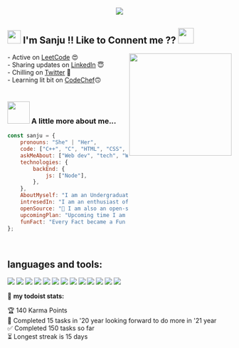 <h1 align="center">
  <a href="https://git.io/typing-svg">
    <img src="https://readme-typing-svg.herokuapp.com/?lines=Hello,+There!+👋;This+is+Sanju+😊;Nice+to+meet+you!+🚀;Have+a+great+day✨&center=true&size=30">
  </a>
</h1>

<h2><img src="https://pic.funnygifsbox.com/uploads/2020/06/funnygifsbox.com-2020-06-30-09-10-22-10.gif" width="30"/> I'm Sanju !! Like to Connent me ?? <img src="https://media.giphy.com/media/26ufplp8yheSKUE00/giphy.gif" width="35"></h2>
<img align='right' src="https://media.giphy.com/media/RbDKaczqWovIugyJmW/giphy.gif" width="230">
- Active on <a href="https://leetcode.com/Sanju_12/">LeetCode</a> 😍
<br />
- Sharing updates on <a href="https://www.linkedin.com/in/sanju001/">LinkedIn</a> 😇
<br />
- Chilling on <a href="https://twitter.com/Sanju_120"> Twitter</a> 💝
<br />
- Learning lit bit on <a href="https://www.codechef.com/users/sanju_1203"> CodeChef</a>🙃
<br />
<br />

### <img src="https://media.giphy.com/media/VgCDAzcKvsR6OM0uWg/giphy.gif" width="50"> A little more about me...  

```javascript
const sanju = {
    pronouns: "She" | "Her",
    code: ["C++", "C", "HTML", "CSS", "JavaScript"],
    askMeAbout: ["Web dev", "tech", "Writer", "Foodiee"],
    technologies: {
        backEnd: {
            js: ["Node"],
        },
    },
    AboutMyself: "I am an Undergraduate pursuing B.Tech (ECE) from IGDTUW. I am a coding enthusiast.",
    intresedIn: "I am an enthusiast of Full Stack Web Development or Web Designing and also, have an interest in Cyber Security.",
    openSource: "🚀 I am also an open-source enthusiast. I love how collaboration and knowledge sharing happened through open-source communities.",
    upcomingPlan: "Upcoming time I am also planning to start an open source community ⭐.",
    funFact: "Every Fact became a Fun Fact when you read facts in a funny mood 😄.",
};
```  
<br />

## languages and tools:

<img src="https://img.shields.io/badge/-C%20&%20C++-659ad2?style=flat&logo=c%2B%2B&logoColor=ffffff"> <img src = "https://img.shields.io/badge/-HTML5-E34F26?style=flat&logo=html5&logoColor=white"> <img src = "https://img.shields.io/badge/-CSS3-1572B6?style=flat&logo=css3&logoColor=white"> <img src="https://img.shields.io/badge/-Bootstrap-563D7C?style=flat&logo=bootstrap&logoColor=white"> <img src="https://img.shields.io/badge/-JavaScript-eed718?style=flat&logo=javascript&logoColor=ffffff"> <img src="https://img.shields.io/badge/-React-000000?style=flat&logo=react&logoColor=00c8ff"> <img src="https://img.shields.io/badge/-Node.js-3C873A?style=flat&logo=Node.js&logoColor=white"> <img src="http://img.shields.io/badge/-Git-F1502F?style=flat&logo=git&logoColor=FFFFFF">
<img src="http://img.shields.io/badge/-Github-000000?style=flat&logo=github&logoColor=FFFFFF">
<img src="http://img.shields.io/badge/-VS%20Code-007ACC?style=flat&logo=visual%20studio%20code&logoColor=white"> <img src="https://img.shields.io/badge/-Python-black?style=flat&logo=python&logoColor=white"> <img src="https://img.shields.io/badge/-MySQL-F29111?style=flat&logo=mysql&logoColor=FFFFFF"> <img src="https://img.shields.io/badge/-MongoDB-4DB33D?style=flat&logo=mongodb&logoColor=FFFFFF">

🚧 **my todoist stats:**
<!-- TODO-IST:START -->
🏆  140 Karma Points           
🌸  Completed 15 tasks in '20 year looking forward to do more in '21 year           
✅  Completed 150 tasks so far           
⏳  Longest streak is 15 days
<!-- TODO-IST:END -->

<!--<br  />

📈 My Github Stats
<p align="left"> <img src="https://github-readme-stats.vercel.app/api?username=Sanju-github002&show_icons=true&theme=gotham" alt="Sanju" />
<img width=315 align="right" src="https://github-readme-stats.vercel.app/api/top-langs/?username=sanju-github002&hide=c%23,powershell,Mathematica,Ruby,Objective-C,Objective-C%2b%2b,Cuda&title_color=61dafb&text_color=ffffff&icon_color=61dafb&bg_color=20232a&langs_count=8&layout=compact&border_color=61dafb&hide_border=true" />
  
<br  />
<br />
<br />
-->
